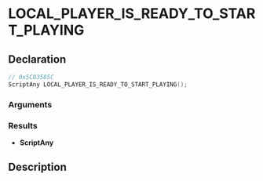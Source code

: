 # LOCAL_PLAYER_IS_READY_TO_START_PLAYING

## Declaration
```cpp
// 0x5C03585C
ScriptAny LOCAL_PLAYER_IS_READY_TO_START_PLAYING();
```

### Arguments

### Results
- **ScriptAny**

## Description
